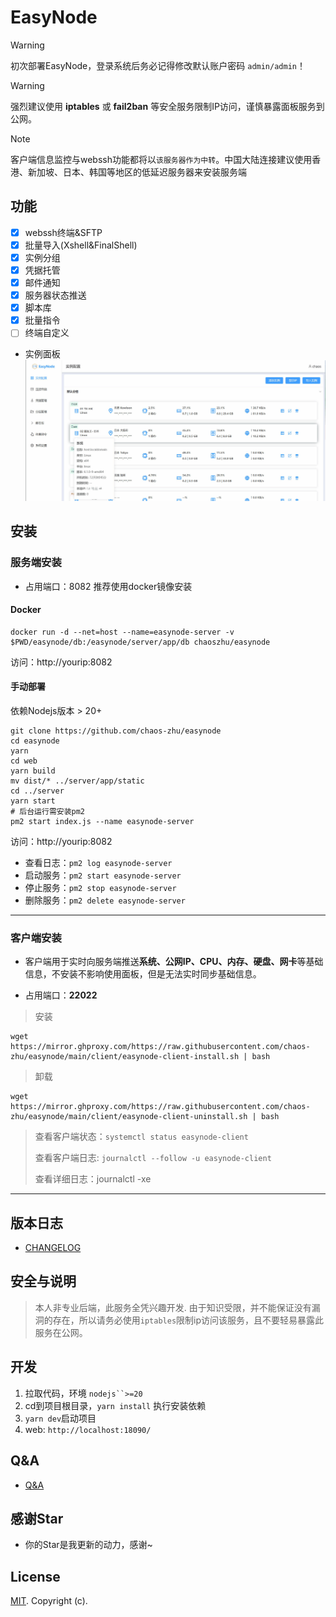 # EasyNode

> [!WARNING]
> 初次部署EasyNode，登录系统后务必记得修改默认账户密码 `admin/admin`！

> [!WARNING]
> 强烈建议使用 **iptables** 或 **fail2ban** 等安全服务限制IP访问，谨慎暴露面板服务到公网。

> [!NOTE]
> 客户端信息监控与webssh功能都将以`该服务器作为中转`。中国大陆连接建议使用香港、新加坡、日本、韩国等地区的低延迟服务器来安装服务端

  <!-- - [功能](#功能)
  - [安装](#安装指南)
    - [服务端安装](#服务端安装)
    - [客户端安装](#客户端安装)
  - [版本日志](#版本日志)
  - [安全与说明](#安全与说明)
  - [开发](#开发)
  - [Q&A](#qa)
  - [感谢Star](#感谢star)
  - [License](#license) -->

## 功能

- [x] webssh终端&SFTP
- [x] 批量导入(Xshell&FinalShell)
- [x] 实例分组
- [x] 凭据托管
- [x] 邮件通知
- [x] 服务器状态推送
- [x] 脚本库
- [x] 批量指令
- [ ] 终端自定义

- 实例面板
![实例面板](./doc_images/merge.gif)

## 安装

### 服务端安装

- 占用端口：8082  推荐使用docker镜像安装

#### Docker

```shell
docker run -d --net=host --name=easynode-server -v $PWD/easynode/db:/easynode/server/app/db chaoszhu/easynode
```
访问：http://yourip:8082

#### 手动部署

依赖Nodejs版本 > 20+

```shell
git clone https://github.com/chaos-zhu/easynode
cd easynode
yarn
cd web
yarn build
mv dist/* ../server/app/static
cd ../server
yarn start
# 后台运行需安装pm2
pm2 start index.js --name easynode-server
```

访问：http://yourip:8082

- 查看日志：`pm2 log easynode-server`
- 启动服务：`pm2 start easynode-server`
- 停止服务：`pm2 stop easynode-server`
- 删除服务：`pm2 delete easynode-server`

---

### 客户端安装

- 客户端用于实时向服务端推送**系统、公网IP、CPU、内存、硬盘、网卡**等基础信息，不安装不影响使用面板，但是无法实时同步基础信息。

- 占用端口：**22022**

> 安装

```shell
wget https://mirror.ghproxy.com/https://raw.githubusercontent.com/chaos-zhu/easynode/main/client/easynode-client-install.sh | bash
```

> 卸载

```shell
wget https://mirror.ghproxy.com/https://raw.githubusercontent.com/chaos-zhu/easynode/main/client/easynode-client-uninstall.sh | bash
```

> 查看客户端状态：`systemctl status easynode-client`
>
> 查看客户端日志: `journalctl --follow -u easynode-client`
>
> 查看详细日志：journalctl -xe

---

## 版本日志

- [CHANGELOG](./CHANGELOG.md)

## 安全与说明

> 本人非专业后端，此服务全凭兴趣开发. 由于知识受限，并不能保证没有漏洞的存在，所以请务必使用`iptables`限制ip访问该服务，且不要轻易暴露此服务在公网。

## 开发

1. 拉取代码，环境 `nodejs``>=20`
2. cd到项目根目录，`yarn install` 执行安装依赖
3. `yarn dev`启动项目
4. web: `http://localhost:18090/`

## Q&A

- [Q&A](./Q%26A.md)

## 感谢Star

- 你的Star是我更新的动力，感谢~

## License

[MIT](LICENSE). Copyright (c).
